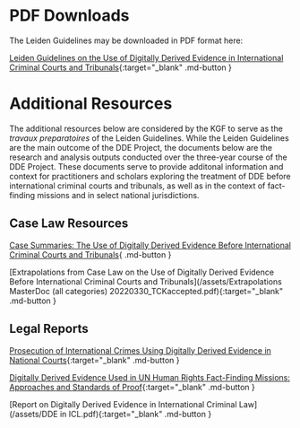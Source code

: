 # PDF Downloads

The Leiden Guidelines may be downloaded in PDF format here: 

[Leiden Guidelines on the Use of Digitally Derived Evidence in International Criminal Courts and Tribunals](/assets/Leiden-Guidelines.pdf){:target="_blank" .md-button }

# 

# 

# Additional Resources

The additional resources below are considered by the KGF to serve as the _travaux preparatoires_ of the Leiden Guidelines. While the Leiden Guidelines are the main outcome of the DDE Project, the documents below are the research and analysis outputs conducted over the three-year course of the DDE Project. These documents serve to provide additonal information and context for practitioners and scholars exploring the treatment of DDE before international criminal courts and tribunals, as well as in the context of fact-finding missions and in select national jurisdictions.

## Case Law Resources

[Case Summaries: The Use of Digitally Derived Evidence Before International Criminal Courts and Tribunals](#){ .md-button }

[Extrapolations from Case Law on the Use of Digitally Derived Evidence Before International Criminal Courts and Tribunals](/assets/Extrapolations MasterDoc (all categories) 20220330_TCKaccepted.pdf){:target="_blank" .md-button }

## Legal Reports

[Prosecution of International Crimes Using Digitally Derived Evidence in National Courts](/assets/National-Courts.pdf){:target="_blank" .md-button }

[Digitally Derived Evidence Used in UN Human Rights Fact-Finding Missions: Approaches and Standards of Proof](/assets/Fact-Finding-Missions.pdf){:target="_blank" .md-button }

[Report on Digitally Derived Evidence in International Criminal Law](/assets/DDE in ICL.pdf){:target="_blank" .md-button }

